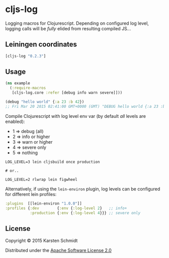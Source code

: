 # cljs-log

Logging macros for Clojurescript. Depending on configured log level,
logging calls will be *fully* elided from resulting compiled JS...

## Leiningen coordinates

```clj
[cljs-log "0.2.3"]
```

## Usage

```clj
(ns example
  (:require-macros
   [cljs-log.core :refer [debug info warn severe]]))

(debug "hello world" {:a 23 :b 42})
;; Fri Mar 20 2015 02:41:00 GMT+0000 (GMT) "DEBUG hello world {:a 23 :b 42}"
```

Compile Clojurescript with log level env var (by default *all* levels are enabled):

* 1 => debug (all)
* 2 => info or higher
* 3 => warn or higher
* 4 => severe only
* 5 => nothing

```
LOG_LEVEL=3 lein cljsbuild once production

# or..

LOG_LEVEL=2 rlwrap lein figwheel
```

Alternatively, if using the `lein-environ` plugin, log levels can be
configured for different lein profiles:

```clj
:plugins  [[lein-environ "1.0.0"]]
:profiles {:dev        {:env {:log-level 2}   ;; info+
           :production {:env {:log-level 4}}} ;; severe only
```

## License

Copyright © 2015 Karsten Schmidt

Distributed under the
[Apache Software License 2.0](http://www.apache.org/licenses/LICENSE-2.0)
